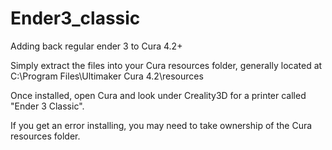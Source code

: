 # Ender3_classic
Adding back regular ender 3 to Cura 4.2+

Simply extract the files into your Cura resources folder, generally located at C:\Program Files\Ultimaker Cura 4.2\resources

Once installed, open Cura and look under Creality3D for a printer called "Ender 3 Classic".

If you get an error installing, you may need to take ownership of the Cura resources folder.
